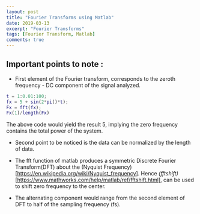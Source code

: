 ```yaml
---
layout: post
title: "Fourier Transforms using Matlab"
date: 2019-03-13
excerpt: "Fourier Transforms"
tags: [Fourier Transform, Matlab]
comments: true
---
```


## Important points to note :
* First element of the Fourier transform, corresponds to the zeroth frequency -
DC component of the signal analyzed.

```matlab
t = 1:0.01:100;
fx = 5 + sin(2*pi()*t);
Fx = fft(fx);
Fx(1)/length(Fx)

```

The above code would yield the result 5, implying the zero frequency contains the
total power of the system.

* Second point to be noticed is the data can be normalized by the length of data.

* The fft function of matlab produces a symmetric Discrete Fourier Transform(DFT)
about the (Nyquist Frequency)[https://en.wikipedia.org/wiki/Nyquist_frequency].
Hence *(fftshift)*[https://www.mathworks.com/help/matlab/ref/fftshift.html], can
be used to shift zero frequency to the center.

* The alternating component would range from the second element of DFT to half of
the sampling frequency (fs).
